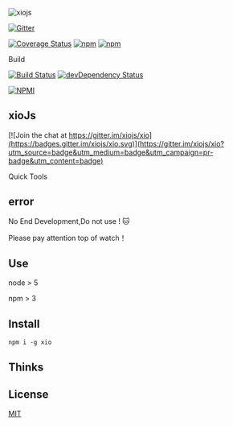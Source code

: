 
![xiojs](./file/xio-b.png)



[![Gitter](https://badges.gitter.im/xiojs/xio.svg)](https://gitter.im/xiojs/xio?utm_source=badge&utm_medium=badge&utm_campaign=pr-badge)

[![Coverage Status](https://coveralls.io/repos/github/xiojs/xio/badge.svg?branch=master)](https://coveralls.io/github/xiojs/xio?branch=master) 
[![npm](https://img.shields.io/npm/dm/xio.svg?maxAge=2592000)](https://www.npmjs.com/package/xio) 
[![npm](https://img.shields.io/npm/v/xio.svg?maxAge=3600)](https://www.npmjs.com/package/xio)

Build

[![Build Status](https://travis-ci.org/xiojs/xio.svg?branch=master)](https://travis-ci.org/xiojs/xio.js/) 
[![devDependency Status][david-dev-image]][david-dev-url]


[![NPMI][nodei-image]][nodei-url]


[david-dev-url]: https://david-dm.org/xiojs/xio#info=devDependencies
[david-dev-image]: https://david-dm.org/xiojs/xio/dev-status.svg
[nodei-image]: https://nodei.co/npm/xio.png?downloads=true&downloadRank=true&stars=true
[nodei-url]: https://www.npmjs.com/package/xio


## xioJs 

[![Join the chat at https://gitter.im/xiojs/xio](https://badges.gitter.im/xiojs/xio.svg)](https://gitter.im/xiojs/xio?utm_source=badge&utm_medium=badge&utm_campaign=pr-badge&utm_content=badge)

Quick Tools


## error

No End Development,Do not use ! :cat:

Please pay attention top of watch！


## Use

node > 5


npm  > 3


## Install

```
npm i -g xio
```


## Thinks


## License

[MIT](./CHANGELOG.md)



